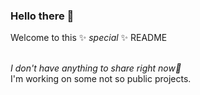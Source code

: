 ### Hello there 👋

Welcome to this ✨ _special_ ✨ README
<br>
<br>

_I don't have anything to share right now🌈_ <br>
I'm working on some not so public projects.

<!--
**j4ceee/j4ceee** is a ✨ _special_ ✨ repository because its `README.md` (this file) appears on your GitHub profile.

Here are some ideas to get you started:

- 🔭 I’m currently working on ...
- 🌱 I’m currently learning ...
- 👯 I’m looking to collaborate on ...
- 🤔 I’m looking for help with ...
- 💬 Ask me about ...
- 📫 How to reach me: ...
- 😄 Pronouns: ...
- ⚡ Fun fact: ...
-->
